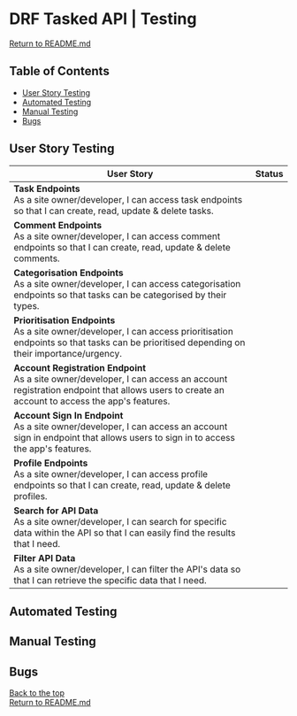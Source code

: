 # DRF Tasked API | Testing

[Return to README.md](README.md)

## Table of Contents

- [User Story Testing](#user-story-testing)
- [Automated Testing](#automated-testing)
- [Manual Testing](#manual-testing)
- [Bugs](#bugs)

## User Story Testing

| User Story  |  Status |
|---|---|
| **Task Endpoints** <br> As a site owner/developer, I can access task endpoints so that I can create, read, update & delete tasks. |   |
| **Comment Endpoints** <br> As a site owner/developer, I can access comment endpoints so that I can create, read, update & delete comments. |   |
| **Categorisation Endpoints** <br> As a site owner/developer, I can access categorisation endpoints so that tasks can be categorised by their types. |   |
| **Prioritisation Endpoints** <br> As a site owner/developer, I can access prioritisation endpoints so that tasks can be prioritised depending on their importance/urgency. |   |
| **Account Registration Endpoint** <br> As a site owner/developer, I can access an account registration endpoint that allows users to create an account to access the app's features. |   |
| **Account Sign In Endpoint** <br> As a site owner/developer, I can access an account sign in endpoint that allows users to sign in to access the app's features. |   |
| **Profile Endpoints** <br> As a site owner/developer, I can access profile endpoints so that I can create, read, update & delete profiles. |   |
| **Search for API Data** <br> As a site owner/developer, I can search for specific data within the API so that I can easily find the results that I need. |   |
| **Filter API Data** <br> As a site owner/developer, I can filter the API's data so that I can retrieve the specific data that I need. |   |


## Automated Testing

## Manual Testing

## Bugs

[Back to the top](#drf-tasked-api--testing)
<br>
[Return to README.md](README.md)

